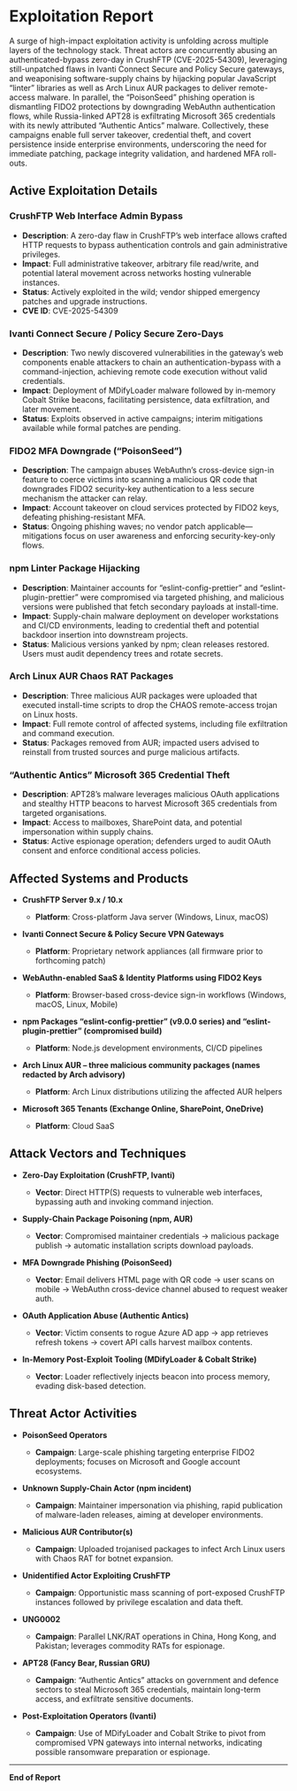 # Exploitation Report

A surge of high-impact exploitation activity is unfolding across multiple layers of the technology stack. Threat actors are concurrently abusing an authenticated-bypass zero-day in CrushFTP (CVE-2025-54309), leveraging still-unpatched flaws in Ivanti Connect Secure and Policy Secure gateways, and weaponising software-supply chains by hijacking popular JavaScript “linter” libraries as well as Arch Linux AUR packages to deliver remote-access malware. In parallel, the “PoisonSeed” phishing operation is dismantling FIDO2 protections by downgrading WebAuthn authentication flows, while Russia-linked APT28 is exfiltrating Microsoft 365 credentials with its newly attributed “Authentic Antics” malware. Collectively, these campaigns enable full server takeover, credential theft, and covert persistence inside enterprise environments, underscoring the need for immediate patching, package integrity validation, and hardened MFA roll-outs.

## Active Exploitation Details

### CrushFTP Web Interface Admin Bypass  
- **Description**: A zero-day flaw in CrushFTP’s web interface allows crafted HTTP requests to bypass authentication controls and gain administrative privileges.  
- **Impact**: Full administrative takeover, arbitrary file read/write, and potential lateral movement across networks hosting vulnerable instances.  
- **Status**: Actively exploited in the wild; vendor shipped emergency patches and upgrade instructions.  
- **CVE ID**: CVE-2025-54309  

### Ivanti Connect Secure / Policy Secure Zero-Days  
- **Description**: Two newly discovered vulnerabilities in the gateway’s web components enable attackers to chain an authentication-bypass with a command-injection, achieving remote code execution without valid credentials.  
- **Impact**: Deployment of MDifyLoader malware followed by in-memory Cobalt Strike beacons, facilitating persistence, data exfiltration, and later movement.  
- **Status**: Exploits observed in active campaigns; interim mitigations available while formal patches are pending.  

### FIDO2 MFA Downgrade (“PoisonSeed”)  
- **Description**: The campaign abuses WebAuthn’s cross-device sign-in feature to coerce victims into scanning a malicious QR code that downgrades FIDO2 security-key authentication to a less secure mechanism the attacker can relay.  
- **Impact**: Account takeover on cloud services protected by FIDO2 keys, defeating phishing-resistant MFA.  
- **Status**: Ongoing phishing waves; no vendor patch applicable—mitigations focus on user awareness and enforcing security-key-only flows.  

### npm Linter Package Hijacking  
- **Description**: Maintainer accounts for “eslint-config-prettier” and “eslint-plugin-prettier” were compromised via targeted phishing, and malicious versions were published that fetch secondary payloads at install-time.  
- **Impact**: Supply-chain malware deployment on developer workstations and CI/CD environments, leading to credential theft and potential backdoor insertion into downstream projects.  
- **Status**: Malicious versions yanked by npm; clean releases restored. Users must audit dependency trees and rotate secrets.  

### Arch Linux AUR Chaos RAT Packages  
- **Description**: Three malicious AUR packages were uploaded that executed install-time scripts to drop the CHAOS remote-access trojan on Linux hosts.  
- **Impact**: Full remote control of affected systems, including file exfiltration and command execution.  
- **Status**: Packages removed from AUR; impacted users advised to reinstall from trusted sources and purge malicious artifacts.  

### “Authentic Antics” Microsoft 365 Credential Theft  
- **Description**: APT28’s malware leverages malicious OAuth applications and stealthy HTTP beacons to harvest Microsoft 365 credentials from targeted organisations.  
- **Impact**: Access to mailboxes, SharePoint data, and potential impersonation within supply chains.  
- **Status**: Active espionage operation; defenders urged to audit OAuth consent and enforce conditional access policies.  

## Affected Systems and Products

- **CrushFTP Server 9.x / 10.x**  
  - **Platform**: Cross-platform Java server (Windows, Linux, macOS)

- **Ivanti Connect Secure & Policy Secure VPN Gateways**  
  - **Platform**: Proprietary network appliances (all firmware prior to forthcoming patch)

- **WebAuthn-enabled SaaS & Identity Platforms using FIDO2 Keys**  
  - **Platform**: Browser-based cross-device sign-in workflows (Windows, macOS, Linux, Mobile)

- **npm Packages “eslint-config-prettier” (v9.0.0 series) and “eslint-plugin-prettier” (compromised build)**  
  - **Platform**: Node.js development environments, CI/CD pipelines

- **Arch Linux AUR – three malicious community packages (names redacted by Arch advisory)**  
  - **Platform**: Arch Linux distributions utilizing the affected AUR helpers

- **Microsoft 365 Tenants (Exchange Online, SharePoint, OneDrive)**  
  - **Platform**: Cloud SaaS

## Attack Vectors and Techniques

- **Zero-Day Exploitation (CrushFTP, Ivanti)**  
  - **Vector**: Direct HTTP(S) requests to vulnerable web interfaces, bypassing auth and invoking command injection.

- **Supply-Chain Package Poisoning (npm, AUR)**  
  - **Vector**: Compromised maintainer credentials → malicious package publish → automatic installation scripts download payloads.

- **MFA Downgrade Phishing (PoisonSeed)**  
  - **Vector**: Email delivers HTML page with QR code → user scans on mobile → WebAuthn cross-device channel abused to request weaker auth.

- **OAuth Application Abuse (Authentic Antics)**  
  - **Vector**: Victim consents to rogue Azure AD app → app retrieves refresh tokens → covert API calls harvest mailbox contents.

- **In-Memory Post-Exploit Tooling (MDifyLoader & Cobalt Strike)**  
  - **Vector**: Loader reflectively injects beacon into process memory, evading disk-based detection.

## Threat Actor Activities

- **PoisonSeed Operators**  
  - **Campaign**: Large-scale phishing targeting enterprise FIDO2 deployments; focuses on Microsoft and Google account ecosystems.

- **Unknown Supply-Chain Actor (npm incident)**  
  - **Campaign**: Maintainer impersonation via phishing, rapid publication of malware-laden releases, aiming at developer environments.

- **Malicious AUR Contributor(s)**  
  - **Campaign**: Uploaded trojanised packages to infect Arch Linux users with Chaos RAT for botnet expansion.

- **Unidentified Actor Exploiting CrushFTP**  
  - **Campaign**: Opportunistic mass scanning of port-exposed CrushFTP instances followed by privilege escalation and data theft.

- **UNG0002**  
  - **Campaign**: Parallel LNK/RAT operations in China, Hong Kong, and Pakistan; leverages commodity RATs for espionage.

- **APT28 (Fancy Bear, Russian GRU)**  
  - **Campaign**: “Authentic Antics” attacks on government and defence sectors to steal Microsoft 365 credentials, maintain long-term access, and exfiltrate sensitive documents.

- **Post-Exploitation Operators (Ivanti)**  
  - **Campaign**: Use of MDifyLoader and Cobalt Strike to pivot from compromised VPN gateways into internal networks, indicating possible ransomware preparation or espionage.

---

**End of Report**